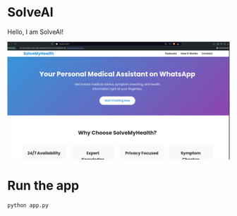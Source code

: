 # SolveAI

Hello, I am SolveAI!

![SolveBot Logo](https://github.com/SOLVEMyHealth/solvebot/blob/main/solvebot.png?raw=true)


# Run the app
    
    python app.py 
